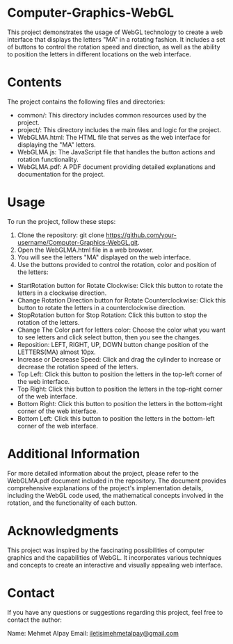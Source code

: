 # Computer-Graphics-WebGL
This project demonstrates the usage of WebGL technology to create a web interface that displays the letters "MA" in a rotating fashion. It includes a set of buttons to control the rotation speed and direction, as well as the ability to position the letters in different locations on the web interface.

# Contents
The project contains the following files and directories:

- common/: This directory includes common resources used by the project.
- project/: This directory includes the main files and logic for the project.
- WebGLMA.html: The HTML file that serves as the web interface for displaying the "MA" letters.
- WebGLMA.js: The JavaScript file that handles the button actions and rotation functionality.
- WebGLMA.pdf: A PDF document providing detailed explanations and documentation for the project.

# Usage
To run the project, follow these steps:

1. Clone the repository: git clone https://github.com/your-username/Computer-Graphics-WebGL.git.
2. Open the WebGLMA.html file in a web browser.
3. You will see the letters "MA" displayed on the web interface.
4. Use the buttons provided to control the rotation, color and position of the letters:
- StartRotation button for Rotate Clockwise: Click this button to rotate the letters in a clockwise direction.
- Change Rotation Direction button for Rotate Counterclockwise: Click this button to rotate the letters in a counterclockwise direction.
- StopRotation button for Stop Rotation: Click this button to stop the rotation of the letters.
- Change The Color part for letters color: Choose the color what you want to see letters and click select button, then you see the changes.
- Reposition: LEFT, RIGHT, UP, DOWN button change position of the LETTERS(MA) almost 10px.
- Increase or Decrease Speed: Click and drag the cylinder to increase or decrease the rotation speed of the letters.
- Top Left: Click this button to position the letters in the top-left corner of the web interface.
- Top Right: Click this button to position the letters in the top-right corner of the web interface.
- Bottom Right: Click this button to position the letters in the bottom-right corner of the web interface.
- Bottom Left: Click this button to position the letters in the bottom-left corner of the web interface.

# Additional Information
For more detailed information about the project, please refer to the WebGLMA.pdf document included in the repository. The document provides comprehensive explanations of the project's implementation details, including the WebGL code used, the mathematical concepts involved in the rotation, and the functionality of each button.

# Acknowledgments
This project was inspired by the fascinating possibilities of computer graphics and the capabilities of WebGL. It incorporates various techniques and concepts to create an interactive and visually appealing web interface.

# Contact
If you have any questions or suggestions regarding this project, feel free to contact the author:

Name: Mehmet Alpay
Email: iletisimehmetalpay@gmail.com